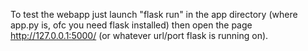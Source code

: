 To test the webapp just launch "flask run" in the app directory (where app.py is, ofc you need flask installed) then open the page http://127.0.0.1:5000/ (or whatever url/port flask is running on).




